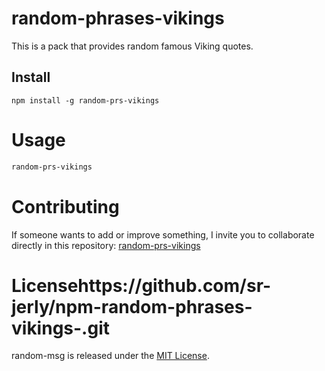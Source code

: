# random-phrases-vikings

This is a pack that provides random famous Viking quotes.

## Install

```npm
npm install -g random-prs-vikings
```

# Usage

```bash
random-prs-vikings
```

# Contributing
If someone wants to add or improve something, I invite you to collaborate directly in this repository: [random-prs-vikings](https://github.com/sr-jerly/npm-random-phrases-vikings)

# Licensehttps://github.com/sr-jerly/npm-random-phrases-vikings-.git
random-msg is released under the [MIT License](https://opensource.org/licenses/MIT).
